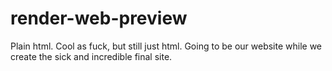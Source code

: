 render-web-preview
==================

Plain html. Cool as fuck, but still just html. Going to be our website while we create the sick and incredible final site.
